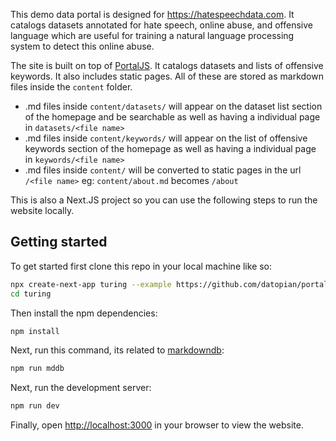 This demo data portal is designed for https://hatespeechdata.com. It catalogs datasets annotated for hate speech, online abuse, and offensive language which are useful for training a natural language processing system to detect this online abuse.

The site is built on top of [PortalJS](https://portaljs.com/). It catalogs datasets and lists of offensive keywords. It also includes static pages. All of these are stored as markdown files inside the `content` folder.

- .md files inside `content/datasets/` will appear on the dataset list section of the homepage and be searchable as well as having a individual page in `datasets/<file name>`
- .md files inside `content/keywords/` will appear on the list of offensive keywords section of the homepage as well as having a individual page in `keywords/<file name>`
- .md files inside `content/` will be converted to static pages in the url `/<file name>` eg: `content/about.md` becomes `/about`

This is also a Next.JS project so you can use the following steps to run the website locally.

## Getting started

To get started first clone this repo in your local machine like so:

```bash
npx create-next-app turing --example https://github.com/datopian/portaljs/tree/main/examples/turing
cd turing
```

Then install the npm dependencies:

```bash
npm install
```

Next, run this command, its related to [markdowndb](https://github.com/datopian/markdowndb):
```bash
npm run mddb
```

Next, run the development server:

```bash
npm run dev
```

Finally, open [http://localhost:3000](http://localhost:3000) in your browser to view the website.
